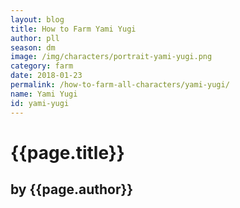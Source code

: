```yaml
---
layout: blog
title: How to Farm Yami Yugi
author: pll
season: dm
image: /img/characters/portrait-yami-yugi.png
category: farm
date: 2018-01-23
permalink: /how-to-farm-all-characters/yami-yugi/
name: Yami Yugi
id: yami-yugi
---
```


# {{page.title}}
## by {{page.author}}